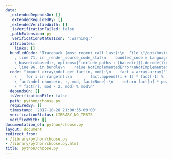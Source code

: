 ```yaml
---
data:
  _extendedDependsOn: []
  _extendedRequiredBy: []
  _extendedVerifiedWith: []
  _isVerificationFailed: false
  _pathExtension: py
  _verificationStatusIcon: ':warning:'
  attributes:
    links: []
  bundledCode: "Traceback (most recent call last):\n  File \"/opt/hostedtoolcache/Python/3.9.2/x64/lib/python3.9/site-packages/onlinejudge_verify/documentation/build.py\"\
    , line 71, in _render_source_code_stat\n    bundled_code = language.bundle(stat.path,\
    \ basedir=basedir, options={'include_paths': [basedir]}).decode()\n  File \"/opt/hostedtoolcache/Python/3.9.2/x64/lib/python3.9/site-packages/onlinejudge_verify/languages/python.py\"\
    , line 96, in bundle\n    raise NotImplementedError\nNotImplementedError\n"
  code: "import array\ndef get_fact(n, mod):\n    fact = array.array('l')\n    fact.append(1)\n\
    \    for i in range(n):\n        fact.append((i + 1) * fact[-1] % mod)\n    return\
    \ fact\ndef choose(n, r, mod, fact=None):\n    return fact[n] * pow(fact[n - r]\
    \ * fact[r], mod - 2, mod) % mod\n"
  dependsOn: []
  isVerificationFile: false
  path: python/choose.py
  requiredBy: []
  timestamp: '2017-10-28 21:00:35+09:00'
  verificationStatus: LIBRARY_NO_TESTS
  verifiedWith: []
documentation_of: python/choose.py
layout: document
redirect_from:
- /library/python/choose.py
- /library/python/choose.py.html
title: python/choose.py
---
```

